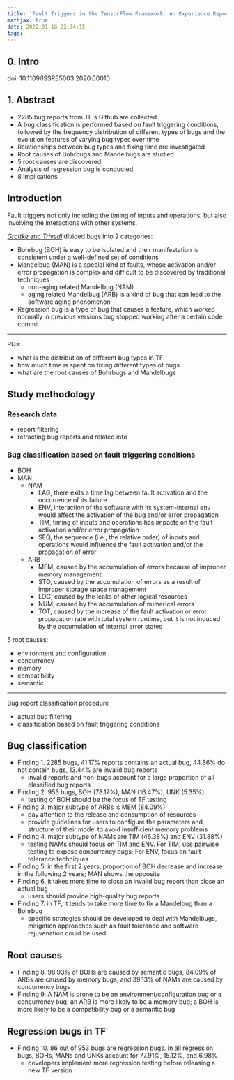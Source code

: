 ```yaml
---
title: 'Fault Triggers in the TensorFlow Framework: An Experience Report'
mathjax: true
date: 2022-01-18 22:34:15
tags:
---
```


## 0. Intro

doi: 10.1109/ISSRE5003.2020.00010

<!--more-->

## 1. Abstract

- 2285 bug reports from TF's Github are collected
- A bug classification is performed based on fault triggering conditions, followed by the frequency distribution of different types of bugs and the evolution features of varying bug types over time
- Relationships between bug types and fixing time are investigated
- Root causes of Bohrbugs and Mandelbugs are studied
- 5 root causes are discovered
- Analysis of regression bug is conducted
- 8 implications

## Introduction

Fault triggers not only including the timing of inputs and operations, but also involving the interactions with other systems.

[*Grottke* and *Trivedi*][GT] divided bugs into 2 categories:

- Bohrbug (BOH) is easy to be isolated and their manifestation is consistent under a well-defined set of conditions
- Mandelbug (MAN) is a special kind of faults, whose activation and/or error propagation is complex and difficult to be discovered by traditional techniques
  - non-aging related Mandelbug (NAM)
  - aging related Mandelbug (ARB) is a kind of bug that can lead to the software aging phenomenon
- Regression bug is a type of bug that causes a feature, which worked normally in previous versions bug stopped working after a certain code commit

---

RQs:

- what is the distribution of different bug types in TF
- how much time is spent on fixing different types of bugs
- what are the root causes of Bohrbugs and Mandelbugs

## Study methodology

### Research data

- report filtering
- retracting bug reports and related info

### Bug classification based on fault triggering conditions

- BOH
- MAN
  - NAM
    - LAG, there exits a time lag between fault activation and the occurrence of its failure
    - ENV, interaction of the software with its system-internal env would affect the activation of the bug and/or error propagation
    - TIM, timing of inputs and operations has impacts on the fault activation and/or error propagation
    - SEQ, the sequence (i.e., the relative order) of inputs and operations would influence the fault activation and/or the propagation of error
  - ARB
    - MEM, caused by the accumulation of errors because of improper memory management
    - STO, caused by the accumulation of errors as a result of improper storage space management
    - LOG, caused by the leaks of other logical resources
    - NUM, caused by the accumulation of numerical errors
    - TOT, caused by the increase of the fault activation or error propagation rate with total system runtime, but it is not induced by the accumulation of internal error states

5 root causes:

- environment and configuration
- concurrency
- memory
- compatibility
- semantic

---

Bug report classification procedure

- actual bug filtering
- classification based on fault triggering conditions

## Bug classification

- Finding 1. 2285 bugs, 41.17% reports contains an actual bug, 44.86% do not contain bugs, 13.44% are invalid bug reports
  - invalid reports and non-bugs account for a large proportion of all classified bug reports
- Finding 2. 953 bugs, BOH (78.17%), MAN (16.47%), UNK (5.35%)
  - testing of BOH should be the focus of TF testing
- Finding 3. major subtype of ARBs is MEM (84.09%)
  - pay attention to the release and consumption of resources
  - provide guidelines for users to configure the parameters and structure of their model to avoid insufficient memory problems
- Finding 4. major subtype of NAMs are TIM (46.38%) and ENV (31.88%)
  - testing NAMs should focus on TIM and ENV. For TIM, use pairwise testing to expose concurrency bugs; For ENV, focus on fault-tolerance techniques
- Finding 5. in the first 2 years, proportion of BOH decrease and increase in the following 2 years; MAN shows the opposite
- Finding 6. it takes more time to close an invalid bug report than close an actual bug
  - users should provide high-quality bug reports
- Finding 7. in TF, it tends to take more time to fix a Mandelbug than a Bohrbug
  - specific strategies should be developed to deal with Mandelbugs, mitigation approaches such as fault tolerance and software rejuvenation could be used

## Root causes

- Finding 8. 98.93% of BOHs are caused by semantic bugs, 84.09% of ARBs are caused by memory bugs, and 39.13% of NAMs are caused by concurrency bugs
- Finding 9. A NAM is prone to be an environment/configuration bug or a concurrency bug; an ARB is more likely to be a memory bug; a BOH is more likely to be a compatibility bug or a semantic bug

## Regression bugs in TF

- Finding 10. 86 out of 953 bugs are regression bugs. In all regression bugs, BOHs, MANs and UNKs account for 77.91%, 15.12%, and 6.98%
  - developers implement more regression testing before releasing a new TF version

[GT]: https://grottke.de/documents/AClassificationOfSWFaults.pdf "pdf"